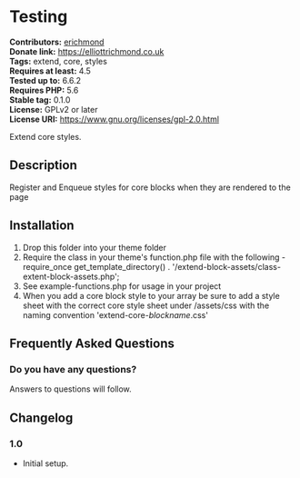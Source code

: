 # Testing #
**Contributors:** [erichmond](https://profiles.wordpress.org/erichmond/)  
**Donate link:** https://elliottrichmond.co.uk  
**Tags:** extend, core, styles  
**Requires at least:** 4.5  
**Tested up to:** 6.6.2  
**Requires PHP:** 5.6  
**Stable tag:** 0.1.0  
**License:** GPLv2 or later  
**License URI:** https://www.gnu.org/licenses/gpl-2.0.html  

Extend core styles.

## Description ##

Register and Enqueue styles for core blocks when they are rendered to the page

## Installation ##

1. Drop this folder into your theme folder
2. Require the class in your theme's function.php file with the following - require_once get_template_directory() . '/extend-block-assets/class-extent-block-assets.php';
3. See example-functions.php for usage in your project
4. When you add a core block style to your array be sure to add a style sheet with the correct core style sheet under /assets/css with the naming convention 'extend-core-*blockname*.css'

## Frequently Asked Questions ##

### Do you have any questions? ###

Answers to questions will follow.

## Changelog ##

### 1.0 ###
* Initial setup.
